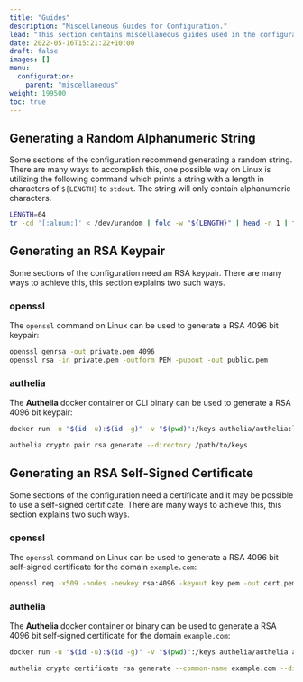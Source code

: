 ```yaml
---
title: "Guides"
description: "Miscellaneous Guides for Configuration."
lead: "This section contains miscellaneous guides used in the configuration."
date: 2022-05-16T15:21:22+10:00
draft: false
images: []
menu:
  configuration:
    parent: "miscellaneous"
weight: 199500
toc: true
---
```


## Generating a Random Alphanumeric String

Some sections of the configuration recommend generating a random string. There are many ways to accomplish this, one
possible way on Linux is utilizing the following command which prints a string with a length in characters of
`${LENGTH}` to `stdout`. The string will only contain alphanumeric characters.

```bash
LENGTH=64
tr -cd '[:alnum:]' < /dev/urandom | fold -w "${LENGTH}" | head -n 1 | tr -d '\n' ; echo
```

## Generating an RSA Keypair

Some sections of the configuration need an RSA keypair. There are many ways to achieve this, this section explains two
such ways.

### openssl

The `openssl` command on Linux can be used to generate a RSA 4096 bit keypair:

```bash
openssl genrsa -out private.pem 4096
openssl rsa -in private.pem -outform PEM -pubout -out public.pem
```

### authelia

The __Authelia__ docker container or CLI binary can be used to generate a RSA 4096 bit keypair:

```bash
docker run -u "$(id -u):$(id -g)" -v "$(pwd)":/keys authelia/authelia:latest authelia crypto pair rsa generate --directory /keys
```

```bash
authelia crypto pair rsa generate --directory /path/to/keys
```

## Generating an RSA Self-Signed Certificate

Some sections of the configuration need a certificate and it may be possible to use a self-signed certificate. There are
many ways to achieve this, this section explains two such ways.

### openssl

The `openssl` command on Linux can be used to generate a RSA 4096 bit self-signed certificate for the domain
`example.com`:

```bash
openssl req -x509 -nodes -newkey rsa:4096 -keyout key.pem -out cert.pem -sha256 -days 365 -subj '/CN=example.com'
```

### authelia

The __Authelia__ docker container or binary can be used to generate a RSA 4096 bit self-signed certificate for the
domain `example.com`:

```bash
docker run -u "$(id -u):$(id -g)" -v "$(pwd)":/keys authelia/authelia authelia crypto certificate rsa generate --common-name example.com --directory /keys
```

```bash
authelia crypto certificate rsa generate --common-name example.com --directory /path/to/keys
```
